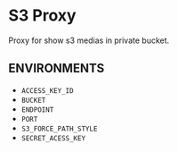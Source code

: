 # S3 Proxy

Proxy for show s3 medias in private bucket.

## ENVIRONMENTS

- `ACCESS_KEY_ID`
- `BUCKET`
- `ENDPOINT`
- `PORT`
- `S3_FORCE_PATH_STYLE`
- `SECRET_ACESS_KEY`
